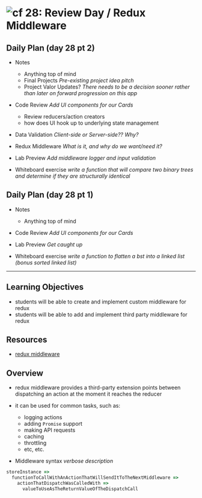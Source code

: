 ![cf](http://i.imgur.com/7v5ASc8.png) 28: Review Day / Redux Middleware
===

## Daily Plan (day 28 pt 2)
* Notes
  - Anything top of mind
  - Final Projects _Pre-existing project idea pitch_
  - Project Valor Updates? _There needs to be a decision sooner rather than later on forward progression on this app_

* Code Review _Add UI components for our Cards_
  - Review reducers/action creators
  - how does UI hook up to underlying state management
* Data Validation _Client-side or Server-side?? Why?_
* Redux Middleware _What is it, and why do we want/need it?_
* Lab Preview _Add middleware logger and input validation_

* Whiteboard exercise _write a function that will compare two binary trees and determine if they are structurally identical_


## Daily Plan (day 28 pt 1)
* Notes
  - Anything top of mind

* Code Review _Add UI components for our Cards_
* Lab Preview _Get caught up_

* Whiteboard exercise _write a function to flatten a bst into a linked list (bonus sorted linked list)_

----

## Learning Objectives
* students will be able to create and implement custom middleware for redux
* students will be able to add and implement third party middleware for redux

## Resources
* [redux middleware](http://redux.js.org/docs/advanced/Middleware.html)

## Overview
* redux middleware provides a third-party extension points between dispatching an action at the moment it reaches the reducer
* it can be used for common tasks, such as:
  * logging actions
  * adding `Promise` support
  * making API requests
  * caching
  * throttling
  * etc, etc.

* Middleware syntax _verbose description_
```js
storeInstance => 
  functionToCallWithAnActionThatWillSendItToTheNextMiddleware => 
    actionThatDispatchWasCalledWith => 
      valueToUseAsTheReturnValueOfTheDispatchCall
```











